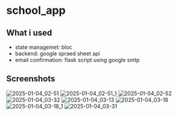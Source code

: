 # school_app
## What i used
<ul>
  <li>state managemet: bloc</li>
  <li>backend: google spraed sheet api</li>
  <li>email confirmation: flask script using google smtp</li>
</ul>

## Screenshots
![2025-01-04_02-51](https://github.com/user-attachments/assets/dbd91eac-a0ae-4c41-8769-8fa541cbfc09)
![2025-01-04_02-51_1](https://github.com/user-attachments/assets/833e9790-68fd-4ba9-8053-d0cf2bfbd8aa)
![2025-01-04_02-52](https://github.com/user-attachments/assets/bed083ea-3fd3-4f6d-adc0-360de3f9a518)
![2025-01-04_03-32](https://github.com/user-attachments/assets/5bc148dd-fae4-42b0-b563-3a044f20104b)
![2025-01-04_03-13](https://github.com/user-attachments/assets/ac8beeb0-01fc-453f-9c21-9c57feb41589)
![2025-01-04_03-18](https://github.com/user-attachments/assets/8b14afbe-ba6b-4e9a-b16f-1e922e643f9c)
![2025-01-04_03-18_1](https://github.com/user-attachments/assets/672156cb-95bb-4b16-bd32-3593dd3aeccd)
![2025-01-04_03-31](https://github.com/user-attachments/assets/7f4b2693-0fb1-40c4-a060-d856d9c9a9db)
